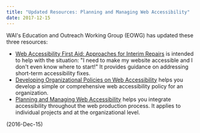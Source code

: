 ```yaml
---
title: "Updated Resources: Planning and Managing Web Accessibility"
date: 2017-12-15
---
```

<p>WAI's Education and Outreach Working Group (EOWG) has updated these three resources:</p>
<ul>
<li><a href="{{ "/plan/interim-repairs/" | relative_url }}">Web Accessibility First Aid: Approaches for Interim Repairs</a> is intended to help with the situation: "I need to make my website accessible and I don't even know where to start!" It provides guidance on addressing short-term accessibility fixes.</li>
<li><a href="https://www.w3.org/WAI/impl/pol">Developing Organizational Policies on Web Accessibility</a> helps you develop  a simple or comprehensive web accessibility policy for an organization.</li>
<li><a href="{{ "/planning-and-managing/" | relative_url }}">Planning and Managing Web Accessibility</a> helps you integrate accessibility throughout the web production process. It applies to individual projects and at the organizational level.</li>
</ul>
<p>(<span class="date">2016-Dec-15</span>)</p>